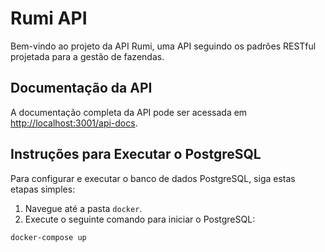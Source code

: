 # Rumi API

Bem-vindo ao projeto da API Rumi, uma API seguindo os padrões RESTful projetada para a gestão de fazendas.

## Documentação da API

A documentação completa da API pode ser acessada em [http://localhost:3001/api-docs](http://localhost:3001/api-docs).

## Instruções para Executar o PostgreSQL

Para configurar e executar o banco de dados PostgreSQL, siga estas etapas simples:

1. Navegue até a pasta `docker`.
2. Execute o seguinte comando para iniciar o PostgreSQL:

```bash
docker-compose up
